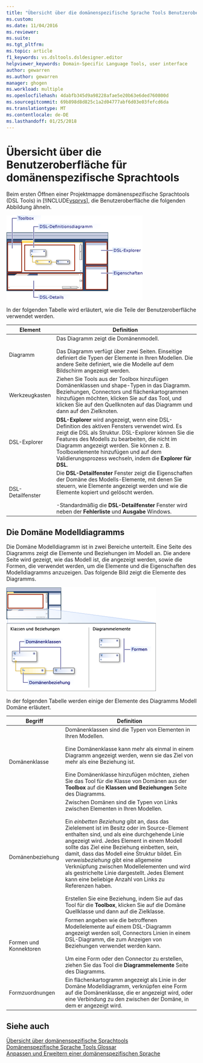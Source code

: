 ```yaml
---
title: "Übersicht über die domänenspezifische Sprache Tools Benutzeroberfläche | Microsoft Docs"
ms.custom: 
ms.date: 11/04/2016
ms.reviewer: 
ms.suite: 
ms.tgt_pltfrm: 
ms.topic: article
f1_keywords: vs.dsltools.dsldesigner.editor
helpviewer_keywords: Domain-Specific Language Tools, user interface
author: gewarren
ms.author: gewarren
manager: ghogen
ms.workload: multiple
ms.openlocfilehash: 4dabfb345d9a98228afae5e20b63e6ded760800d
ms.sourcegitcommit: 69b898d8d825c1a2d04777abf6d03e03fefcd6da
ms.translationtype: MT
ms.contentlocale: de-DE
ms.lasthandoff: 01/25/2018
---
```

# <a name="overview-of-the-domain-specific-language-tools-user-interface"></a>Übersicht über die Benutzeroberfläche für domänenspezifische Sprachtools
Beim ersten Öffnen einer Projektmappe domänenspezifische Sprachtools (DSL Tools) in [!INCLUDE[vsprvs](../code-quality/includes/vsprvs_md.md)], die Benutzeroberfläche die folgenden Abbildung ähneln.  
  
 ![DSL-Designer](../modeling/media/dsl_designer.png "Dsl_designer")  
  
 In der folgenden Tabelle wird erläutert, wie die Teile der Benutzeroberfläche verwendet werden.  
  
|**Element**|**Definition**|  
|-----------------|--------------------|  
|Diagramm|Das Diagramm zeigt die Domänenmodell.<br /><br /> Das Diagramm verfügt über zwei Seiten. Einseitige definiert die Typen der Elemente in Ihren Modellen. Die andere Seite definiert, wie die Modelle auf dem Bildschirm angezeigt werden.|  
|Werkzeugkasten|Ziehen Sie Tools aus der Toolbox hinzufügen Domänenklassen und shape-Typen in das Diagramm. Beziehungen, Connectors und flächenkartogrammen hinzufügen möchten, klicken Sie auf das Tool, und klicken Sie auf den Quellknoten auf das Diagramm und dann auf den Zielknoten.|  
|DSL-Explorer|**DSL-Explorer** wird angezeigt, wenn eine DSL-Definition des aktiven Fensters verwendet wird. Es zeigt die DSL als Struktur. DSL-Explorer können Sie die Features des Modells zu bearbeiten, die nicht im Diagramm angezeigt werden. Sie können z. B. Toolboxelemente hinzufügen und auf dem Validierungsprozess wechseln, indem die **Explorer für DSL**.|  
|DSL-Detailfenster|Die **DSL-Detailfenster** Fenster zeigt die Eigenschaften der Domäne des Modells-Elemente, mit denen Sie steuern, wie Elemente angezeigt werden und wie die Elemente kopiert und gelöscht werden.<br /><br /> -Standardmäßig die **DSL-Detailfenster** Fenster wird neben der **Fehlerliste** und **Ausgabe** Windows.|  
  
## <a name="the-domain-model-diagram"></a>Die Domäne Modelldiagramms  
 Die Domäne Modelldiagramm ist in zwei Bereiche unterteilt. Eine Seite des Diagramms zeigt die Elemente und Beziehungen im Modell an. Die andere Seite wird gezeigt, wie das Modell ist, die angezeigt werden, sowie die Formen, die verwendet werden, um die Elemente und die Eigenschaften des Modelldiagramms anzuzeigen. Das folgende Bild zeigt die Elemente des Diagramms.  
  
 ![DSL-Designer mit Verantwortlichkeitsbereich](../modeling/media/dsl_desinger.png "Dsl_desinger")  
  
 In der folgenden Tabelle werden einige der Elemente des Diagramms Modell Domäne erläutert.  
  
|**Begriff**|**Definition**|  
|--------------|--------------------|  
|Domänenklasse|Domänenklassen sind die Typen von Elementen in Ihren Modellen.<br /><br /> Eine Domänenklasse kann mehr als einmal in einem Diagramm angezeigt werden, wenn sie das Ziel von mehr als eine Beziehung ist.<br /><br /> Eine Domänenklasse hinzufügen möchten, ziehen Sie das Tool für die Klasse von Domänen aus der **Toolbox** auf die **Klassen und Beziehungen** Seite des Diagramms.|  
|Domänenbeziehung|Zwischen Domänen sind die Typen von Links zwischen Elementen in Ihren Modellen.<br /><br /> Ein *einbetten Beziehung* gibt an, dass das Zielelement ist im Besitz oder im Source-Element enthalten sind, und als eine durchgehende Linie angezeigt wird. Jedes Element in einem Modell sollte das Ziel eine Beziehung einbetten, sein, damit, dass das Modell eine Struktur bildet. Ein *verweisbeziehung* gibt eine allgemeine Verknüpfung zwischen Modellelementen und wird als gestrichelte Linie dargestellt. Jedes Element kann eine beliebige Anzahl von Links zu Referenzen haben.<br /><br /> Erstellen Sie eine Beziehung, indem Sie auf das Tool für die **Toolbox**, klicken Sie auf die Domäne Quellklasse und dann auf die Zielklasse.|  
|Formen und Konnektoren|Formen angeben wie die betroffenen Modellelemente auf einem DSL-Diagramm angezeigt werden soll, Connectors Linien in einem DSL-Diagramm, die zum Anzeigen von Beziehungen verwendet werden kann.<br /><br /> Um eine Form oder den Connector zu erstellen, ziehen Sie das Tool die **Diagrammelemente** Seite des Diagramms.|  
|Formzuordnungen|Ein flächenkartogramm angezeigt als Linie in der Domäne Modelldiagramm, verknüpfen eine Form auf die Domänenklasse, die er angezeigt wird, oder eine Verbindung zu den zwischen der Domäne, in dem er angezeigt wird.|  
  
## <a name="see-also"></a>Siehe auch  
 [Übersicht über domänenspezifische Sprachtools](../modeling/overview-of-domain-specific-language-tools.md)   
 [Domänenspezifische Sprache Tools Glossar](http://msdn.microsoft.com/ca5e84cb-a315-465c-be24-76aa3df276aa)   
 [Anpassen und Erweitern einer domänenspezifischen Sprache](../modeling/customizing-and-extending-a-domain-specific-language.md)